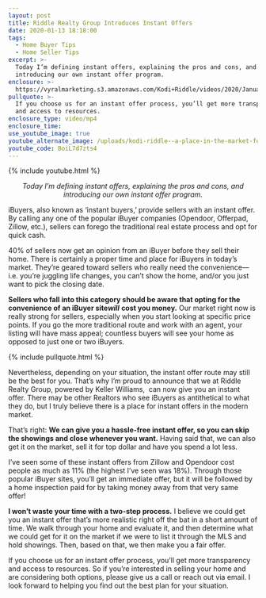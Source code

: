 ```yaml
---
layout: post
title: Riddle Realty Group Introduces Instant Offers
date: 2020-01-13 18:18:00
tags:
  - Home Buyer Tips
  - Home Seller Tips
excerpt: >-
  Today I’m defining instant offers, explaining the pros and cons, and
  introducing our own instant offer program.
enclosure: >-
  https://vyralmarketing.s3.amazonaws.com/Kodi+Riddle/videos/2020/January/Riddle+Realty+Group+Introduces+Instant+Offers.mp4
pullquote: >-
  If you choose us for an instant offer process, you’ll get more transparency
  and access to resources.
enclosure_type: video/mp4
enclosure_time:
use_youtube_image: true
youtube_alternate_image: /uploads/kodi-riddle--a-place-in-the-market-for-instant-offers-youtube-1.jpg
youtube_code: BoiL7d7zts4
---
```


{% include youtube.html %}

<p style="text-align: center;"><em>Today I’m defining instant offers, explaining the pros and cons, and introducing our own instant offer program.</em></p>

iBuyers, also known as ‘instant buyers,’ provide sellers with an instant offer. By calling any one of the popular iBuyer companies (Opendoor, Offerpad, Zillow, etc.), sellers can forego the traditional real estate process and opt for quick cash.&nbsp;

40% of sellers now get an opinion from an iBuyer before they sell their home. There is certainly a proper time and place for iBuyers in today’s market. They’re geared toward sellers who really need the convenience—i.e. you’re juggling life changes, you can’t show the home, and/or you just want to pick the closing date.&nbsp;

**Sellers who fall into this category should be aware that opting for the convenience of an iBuyer site*****will*** **cost you money.** Our market right now is really strong for sellers, especially when you start looking at specific price points. If you go the more traditional route and work with an agent, your listing will have mass appeal; countless buyers will see your home as opposed to just one or two iBuyers.

{% include pullquote.html %}&nbsp;

Nevertheless, depending on your situation, the instant offer route may still be the best for you. That’s why I’m proud to announce that we at Riddle Realty Group, powered by Keller Williams,&nbsp; can now give you an instant offer. There may be other Realtors who see iBuyers as antithetical to what they do, but I truly believe there is a place for instant offers in the modern market.&nbsp;

That’s right: **We can give you a hassle-free instant offer, so you can skip the showings and close whenever you want.** Having said that, we can also get it on the market, sell it for top dollar and have you spend a lot less.&nbsp;

I’ve seen some of these instant offers from Zillow and Opendoor cost people as much as 11% (the highest I’ve seen was 18%). Through those popular iBuyer sites, you’ll get an immediate offer, but it will be followed by a home inspection paid for by taking money away from that very same offer\!&nbsp;

**I won’t waste your time with a two-step process.** I believe we could get you an instant offer that’s more realistic right off the bat in a short amount of time. We walk through your home and evaluate it, and then determine what we could get for it on the market if we were to list it through the MLS and hold showings. Then, based on that, we then make you a fair offer.&nbsp;

If you choose us for an instant offer process, you’ll get more transparency and access to resources. So if you’re interested in selling your home and are considering both options, please give us a call or reach out via email. I look forward to helping you find out the best plan for your situation.